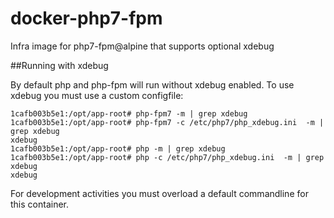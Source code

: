 # docker-php7-fpm
Infra image for php7-fpm@alpine that supports optional xdebug

##Running with xdebug

By default php and php-fpm will run without xdebug enabled. To use xdebug you must use a custom configfile:

```
1cafb003b5e1:/opt/app-root# php-fpm7 -m | grep xdebug
1cafb003b5e1:/opt/app-root# php-fpm7 -c /etc/php7/php_xdebug.ini  -m | grep xdebug
xdebug
1cafb003b5e1:/opt/app-root# php -m | grep xdebug
1cafb003b5e1:/opt/app-root# php -c /etc/php7/php_xdebug.ini  -m | grep xdebug
xdebug
```

For development activities you must overload a default commandline for this container.
